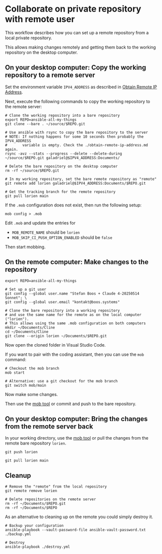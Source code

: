 # Collaborate on private repository with remote user

This workflow describes how you can set up a remote repository from a local
private repository.

This allows making changes remotely and getting them back to the working
repository on the desktop computer.

## On your desktop computer: Copy the working repository to a remote server

Set the environment variable `IPV4_ADDRESS` as described in
[Obtain Remote IP Address](./obtain-remote-ip-address.md).

Next, execute the following commands to copy the working repository to the
remote server:

```shell
# Clone the working repository into a bare repository
export REPO=ansible-all-my-things
git clone --bare . ~/source/$REPO.git

# Use ansible with rsync to copy the bare repository to the server
# NOTE: If nothing happens for some 10 seconds then probably the IPV4_ADDRESS
#       variable is empty. Check the ./obtain-remote-ip-address.md again.
rsync -avz --stats --progress --delete --delete-during ~/source/$REPO.git galadriel@$IPV4_ADDRESS:Documents/

# Delete the bare repository on the desktop computer
rm -rf ~/source/$REPO.git

# In my working repository, set the bare remote repository as "remote"
git remote add lorien galadriel@$IPV4_ADDRESS:Documents/$REPO.git

# Get the tracking branch for the remote repository
git pull lorien main
```

If the `.mob` configuration does not exist, then run the following setup:

```shell
mob config > .mob
```

Edit `.mob` and update the entries for

- `MOB_REMOTE_NAME` should be `lorien`
- `MOB_SKIP_CI_PUSH_OPTION_ENABLED` should be `false`

Then start mobbing.

## On the remote computer: Make changes to the repository

```shell
export REPO=ansible-all-my-things

# Set up a git user
git config --global user.name "Stefan Boos + Claude 4-20250514 Sonnet"; \
git config --global user.email "kontakt@boos.systems"

# Clone the bare repository into a working repository
# and use the same name for the remote as on the local computer ("lorien").
# This allows using the same .mob configuration on both computers
mkdir ~/Documents/Cline
cd ~/Documents/Cline
git clone --origin lorien ~/Documents/$REPO.git
```

Now open the cloned folder in Visual Studio Code.

If you want to pair with the coding assistant, then you can use the `mob` command:

```shell
# Checkout the mob branch
mob start

# Alternative: use a git checkout for the mob branch
git switch mob/main
```

Now make some changes.

Then use the [mob tool](https://mob.sh) or commit and push to the bare
repository.

## On your desktop computer: Bring the changes from the remote server back

In your working directory, use the [mob tool](https://mob.sh) or pull the
changes from the remote bare repository `lorien`.

```shell
git push lorien

git pull lorien main
```

## Cleanup

```shell
# Remove the "remote" from the local repository
git remote remove lorien

# Delete repositories on the remote server
rm -rf ~/Documents/$REPO.git
rm -rf ~/Documents/$REPO
```

As an alternative to cleaning up on the remote you could simply destroy it.

```shell
# Backup your configuration
ansible-playbook --vault-password-file ansible-vault-password.txt ./backup.yml

# Destroy
ansible-playbook ./destroy.yml
```
